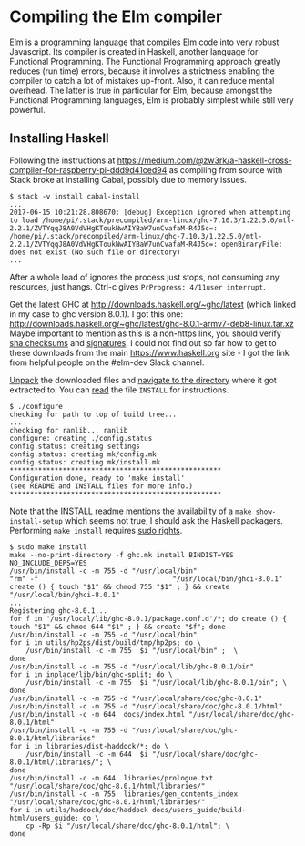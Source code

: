 # Compiling the Elm compiler

Elm is a programming language that compiles Elm code into very robust Javascript.
Its compiler is created in Haskell, another language for Functional Programming.
The Functional Programming approach greatly reduces (run time) errors, because it involves a strictness enabling the compiler to catch a lot of mistakes up-front.
Also, it can reduce mental overhead. The latter is true in particular for Elm, because amongst the Functional Programming languages, Elm is probably simplest while still very powerful.

## Installing Haskell

Following the instructions at https://medium.com/@zw3rk/a-haskell-cross-compiler-for-raspberry-pi-ddd9d41ced94 as compiling from source with Stack broke at installing Cabal, possibly due to memory issues.

```
$ stack -v install cabal-install
...
2017-06-15 10:21:28.808670: [debug] Exception ignored when attempting to load /home/pi/.stack/precompiled/arm-linux/ghc-7.10.3/1.22.5.0/mtl-2.2.1/ZVTYqqJ8A0VdVHgKToukNwAIYBaW7unCvafaM-R4J5c=: /home/pi/.stack/precompiled/arm-linux/ghc-7.10.3/1.22.5.0/mtl-2.2.1/ZVTYqqJ8A0VdVHgKToukNwAIYBaW7unCvafaM-R4J5c=: openBinaryFile: does not exist (No such file or directory)
...
```
After a whole load of ignores the process just stops, not consuming any resources, just hangs. Ctrl-c gives `PrProgress: 4/11user interrupt`.

Get the latest GHC at http://downloads.haskell.org/~ghc/latest (which linked in my case to ghc version 8.0.1).
I got this one: http://downloads.haskell.org/~ghc/latest/ghc-8.0.1-armv7-deb8-linux.tar.xz
Maybe important to mention as this is a non-https link, you should verify [sha checksums](verify-sha-sum.md) and [signatures](verify-sig.md).
I could not find out so far how to get to these downloads from the main https://www.haskell.org site - I got the link from helpful people on the #elm-dev Slack channel.

[Unpack](unpack-compressed-files.md) the downloaded files and [navigate to the directory](navigate-directories.md) where it got extracted to: You can [read](read-text-files.md) the file `INSTALL` for instructions.

```
$ ./configure
checking for path to top of build tree...
...
checking for ranlib... ranlib
configure: creating ./config.status
config.status: creating settings
config.status: creating mk/config.mk
config.status: creating mk/install.mk
****************************************************
Configuration done, ready to 'make install'
(see README and INSTALL files for more info.)
****************************************************
```

Note that the INSTALL readme mentions the availability of a `make show-install-setup` which seems not true, I should ask the Haskell packagers. Performing `make install` requires [sudo rights](run-with-sudo.md).

```
$ sudo make install
make --no-print-directory -f ghc.mk install BINDIST=YES NO_INCLUDE_DEPS=YES
/usr/bin/install -c -m 755 -d "/usr/local/bin"
"rm" -f                                 "/usr/local/bin/ghci-8.0.1"  
create () { touch "$1" && chmod 755 "$1" ; } && create                                   "/usr/local/bin/ghci-8.0.1"
...
Registering ghc-8.0.1...
for f in '/usr/local/lib/ghc-8.0.1/package.conf.d'/*; do create () { touch "$1" && chmod 644 "$1" ; } && create "$f"; done
/usr/bin/install -c -m 755 -d "/usr/local/bin"
for i in utils/hp2ps/dist/build/tmp/hp2ps; do \
	/usr/bin/install -c -m 755  $i "/usr/local/bin" ;  \
done
/usr/bin/install -c -m 755 -d "/usr/local/lib/ghc-8.0.1/bin"
for i in inplace/lib/bin/ghc-split; do \
	/usr/bin/install -c -m 755  $i "/usr/local/lib/ghc-8.0.1/bin"; \
done
/usr/bin/install -c -m 755 -d "/usr/local/share/doc/ghc-8.0.1"
/usr/bin/install -c -m 755 -d "/usr/local/share/doc/ghc-8.0.1/html"
/usr/bin/install -c -m 644  docs/index.html "/usr/local/share/doc/ghc-8.0.1/html"
/usr/bin/install -c -m 755 -d "/usr/local/share/doc/ghc-8.0.1/html/libraries"
for i in libraries/dist-haddock/*; do \
	/usr/bin/install -c -m 644  $i "/usr/local/share/doc/ghc-8.0.1/html/libraries/"; \
done
/usr/bin/install -c -m 644  libraries/prologue.txt "/usr/local/share/doc/ghc-8.0.1/html/libraries/"
/usr/bin/install -c -m 755  libraries/gen_contents_index "/usr/local/share/doc/ghc-8.0.1/html/libraries/"
for i in utils/haddock/doc/haddock docs/users_guide/build-html/users_guide; do \
	cp -Rp $i "/usr/local/share/doc/ghc-8.0.1/html"; \
done
```
